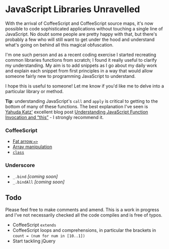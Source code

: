 # JavaScript Libraries Unravelled

With the arrival of CoffeeScript and CoffeeScript source maps, it's now possible to code sophisticated applications without touching a single line of JavaScript. No doubt some people are pretty happy with that, but there's probably a few who will still want to get under the hood and understand what's going on behind all this magical obfuscation.

I'm one such person and as a recent coding exercise I started recreating common libraries functions from scratch; I found it really useful to clarify my understanding. My aim is to add snippets as I go about my daily work and explain each snippet from first principles in a way that would allow someone fairly new to programming JavaScript to understand.

I hope this is useful to someone! Let me know if you'd like me to delve into a particular library or method.

**Tip**: understanding JavaScript's `call` and `apply` is critical to getting to the bottom of many of these functions. The best explanation I've seen is [Yahuda Katz'](https://github.com/wycats) excellent blog post [Understanding JavaScript Function Invocation and “this”](http://yehudakatz.com/2011/08/11/understanding-javascript-function-invocation-and-this/) - I strongly recommend it.


### CoffeeScript

- [Fat arrow,`=>`](https://github.com/JofArnold/javascript-libraries-unravelled/wiki/CoffeeScript-Fat-Arrow)
- [Array manipulation](https://github.com/JofArnold/javascript-libraries-unravelled/wiki/CoffeeScript-Array-Manipulation)
- [`class`](https://github.com/JofArnold/javascript-libraries-unravelled/wiki/CoffeeScript-Class-Creation)

### Underscore

- `_.bind` *[coming soon]*
- `_.bindAll` *[coming soon]*



## Todo

Please feel free to make comments and amend. This is a work in progress and I've not necessarily checked all the code compiles and is free of typos.

- CoffeeScript `extends`
- CoffeeScript loops and comprehensions, in particular the brackets in `count = (num for num in [10..1])`
- Start tackling jQuery